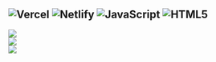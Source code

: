 ![Vercel](https://img.shields.io/badge/vercel-%23000000.svg?style=for-the-badge&logo=vercel&logoColor=white) ![Netlify](https://img.shields.io/badge/netlify-%23000000.svg?style=for-the-badge&logo=netlify&logoColor=#00C7B7) ![JavaScript](https://img.shields.io/badge/javascript-%23323330.svg?style=for-the-badge&logo=javascript&logoColor=%23F7DF1E) ![HTML5](https://img.shields.io/badge/html5-%23E34F26.svg?style=for-the-badge&logo=html5&logoColor=white)
--------------------------------------------------
![](https://github-readme-stats.vercel.app/api?username=deadapi&theme=dark&hide_border=false&include_all_commits=false&count_private=false)<br/>
![](https://github-readme-streak-stats.herokuapp.com/?user=deadapi&theme=dark&hide_border=false)<br/>
![](https://github-readme-stats.vercel.app/api/top-langs/?username=deadapi&theme=dark&hide_border=false&include_all_commits=false&count_private=false&layout=compact)

<!-- Proudly created with GPRM ( https://gprm.itsvg.in ) -->
